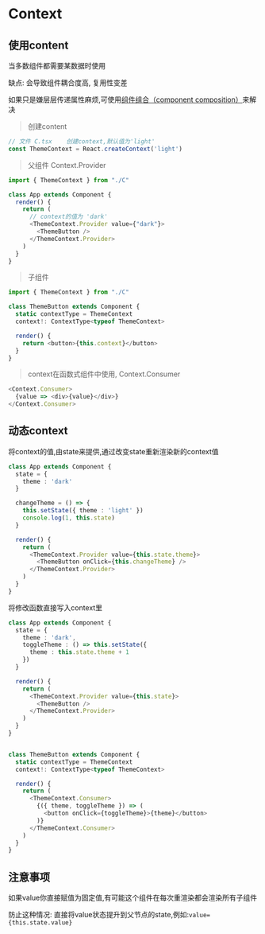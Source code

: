 # Context

## 使用content

当多数组件都需要某数据时使用

缺点: 会导致组件耦合度高, 复用性变差

如果只是嫌层层传递属性麻烦,可使用[组件组合（component composition）](https://react.docschina.org/docs/composition-vs-inheritance.html)来解决

> 创建content

```typescript jsx
// 文件 C.tsx    创建context,默认值为'light'
const ThemeContext = React.createContext('light')
```

> 父组件 Context.Provider

```typescript jsx
import { ThemeContext } from "./C"

class App extends Component {
  render() {
    return (
      // context的值为 'dark'
      <ThemeContext.Provider value={"dark"}>
        <ThemeButton />
      </ThemeContext.Provider>
    )
  }
}
```
> 子组件

```typescript jsx
import { ThemeContext } from "./C"

class ThemeButton extends Component {
  static contextType = ThemeContext
  context!: ContextType<typeof ThemeContext>

  render() {
    return <button>{this.context}</button>
  }
}
```

> context在函数式组件中使用, Context.Consumer

```typescript jsx
<Context.Consumer>
  {value => <div>{value}</div>}
</Context.Consumer>
```

## 动态context

将context的值,由state来提供,通过改变state重新渲染新的context值

```typescript jsx
class App extends Component {
  state = {
    theme : 'dark'
  }

  changeTheme = () => {
    this.setState({ theme : 'light' })
    console.log(1, this.state)
  }

  render() {
    return (
      <ThemeContext.Provider value={this.state.theme}>
        <ThemeButton onClick={this.changeTheme} />
      </ThemeContext.Provider>
    )
  }
}
```

将修改函数直接写入context里

```typescript jsx
class App extends Component {
  state = {
    theme : 'dark',
    toggleTheme : () => this.setState({
      theme : this.state.theme + 1
    })
  }

  render() {
    return (
      <ThemeContext.Provider value={this.state}>
        <ThemeButton />
      </ThemeContext.Provider>
    )
  }
}


class ThemeButton extends Component {
  static contextType = ThemeContext
  context!: ContextType<typeof ThemeContext>

  render() {
    return (
      <ThemeContext.Consumer>
        {({ theme, toggleTheme }) => (
          <button onClick={toggleTheme}>{theme}</button>
        )}
      </ThemeContext.Consumer>
    )
  }
}
```

## 注意事项

如果value你直接赋值为固定值,有可能这个组件在每次重渲染都会渲染所有子组件

防止这种情况: 直接将value状态提升到父节点的state,例如:`value={this.state.value}`
